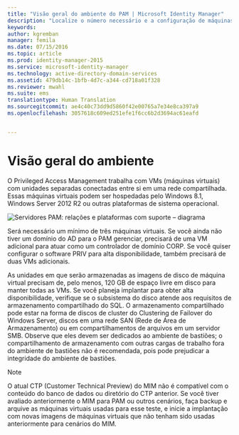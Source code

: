 ```yaml
---
title: "Visão geral do ambiente do PAM | Microsoft Identity Manager"
description: "Localize o número necessário e a configuração de máquinas virtuais para implantar o Privileged Access Management com êxito"
keywords: 
author: kgremban
manager: femila
ms.date: 07/15/2016
ms.topic: article
ms.prod: identity-manager-2015
ms.service: microsoft-identity-manager
ms.technology: active-directory-domain-services
ms.assetid: 479db14c-1bfb-4d7c-a344-cd718a01f328
ms.reviewer: mwahl
ms.suite: ems
translationtype: Human Translation
ms.sourcegitcommit: ae4c40c73dd9d5860f42e00765a7e34e8ca397a9
ms.openlocfilehash: 3057618c609ed251efe1f6cc6b2d3694ac61eafd


---
```


# Visão geral do ambiente

O Privileged Access Management trabalha com VMs (máquinas virtuais) com unidades separadas conectadas entre si em uma rede compartilhada. Essas máquinas virtuais podem ser hospedadas pelo Windows 8.1, Windows Server 2012 R2 ou outras plataformas de sistema operacional.

![Servidores PAM: relações e plataformas com suporte – diagrama](media/pam-test-lab-architecture.png)

Será necessário um mínimo de três máquinas virtuais.  Se você ainda não tiver um domínio do AD para o PAM gerenciar, precisará de uma VM adicional para atuar como um controlador de domínio CORP.  Se você quiser configurar o software PRIV para alta disponibilidade, também precisará de duas VMs adicionais.

As unidades em que serão armazenadas as imagens de disco de máquina virtual precisam de, pelo menos, 120 GB de espaço livre em disco para manter todas as VMs.  Se você planeja implantar para obter alta disponibilidade, verifique se o subsistema do disco atende aos requisitos de armazenamento compartilhado do SQL.  O armazenamento compartilhado pode estar na forma de discos de cluster do Clustering de Failover do Windows Server, discos em uma rede SAN (Rede de Área de Armazenamento) ou em compartilhamentos de arquivos em um servidor SMB. Observe que eles devem ser dedicados ao ambiente de bastiões; o compartilhamento de armazenamento com outras cargas de trabalho fora do ambiente de bastiões não é recomendada, pois pode prejudicar a integridade do ambiente de bastiões.

> [!NOTE]
> O atual CTP (Customer Technical Preview) do MIM não é compatível com o conteúdo do banco de dados ou diretório do CTP anterior. Se você tiver avaliado anteriormente o MIM para PAM ou outros cenários, faça backup e arquive as máquinas virtuais usadas para esse teste, e inicie a implantação com novas imagens de máquinas virtuais que não tenham sido usadas anteriormente para cenários do MIM.



<!--HONumber=Jul16_HO3-->


